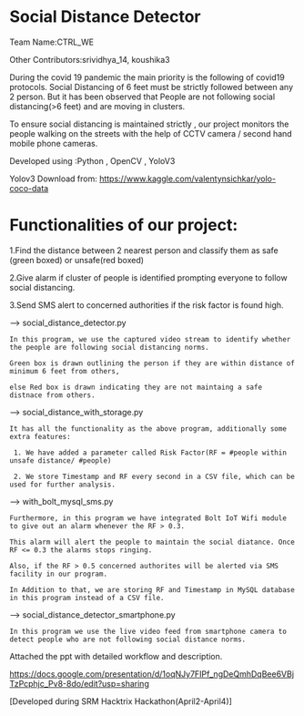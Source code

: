 # Social Distance Detector

Team Name:CTRL_WE

Other Contributors:srividhya_14, koushika3


During the covid 19 pandemic the main priority is the following of covid19 protocols. Social Distancing of 6 feet must be strictly followed between any 2 person. But it has been observed that People are not following social distancing(>6 feet) and are moving in clusters.

To ensure social distancing is maintained strictly , our project monitors the people walking on the streets with the help of CCTV camera / second hand mobile phone cameras.

Developed using :Python , OpenCV , YoloV3

Yolov3 Download from: https://www.kaggle.com/valentynsichkar/yolo-coco-data

# Functionalities of our project:

1.Find the distance between 2 nearest person and classify them as safe (green boxed) or unsafe(red boxed) <br/>


2.Give alarm if cluster of people is identified prompting everyone to follow social distancing. <br/>


3.Send SMS alert to concerned authorities if the risk factor is found high. <br/>

--> social_distance_detector.py

 
    In this program, we use the captured video stream to identify whether the people are following social distancing norms.
 
    Green box is drawn outlining the person if they are within distance of minimum 6 feet from others, 
 
    else Red box is drawn indicating they are not maintaing a safe distnace from others.

--> social_distance_with_storage.py


    It has all the functionality as the above program, additionally some extra features:

     1. We have added a parameter called Risk Factor(RF = #people within unsafe distance/ #people) 

     2. We store Timestamp and RF every second in a CSV file, which can be used for further analysis.

--> with_bolt_mysql_sms.py

    Furthermore, in this program we have integrated Bolt IoT Wifi module to give out an alarm whenever the RF > 0.3. 
    
    This alarm will alert the people to maintain the social diatance. Once RF <= 0.3 the alarms stops ringing. 
    
    Also, if the RF > 0.5 concerned authorites will be alerted via SMS facility in our program. 
    
    In Addition to that, we are storing RF and Timestamp in MySQL database in this program instead of a CSV file.

--> social_distance_detector_smartphone.py

    In this program we use the live video feed from smartphone camera to detect people who are not following social distance norms.


Attached the ppt with detailed workflow and description. <br/>


https://docs.google.com/presentation/d/1oqNJy7FIPf_ngDeQmhDqBee6VBjTzPcphjc_Pv8-8do/edit?usp=sharing

[Developed during SRM Hacktrix Hackathon(April2-April4)]
